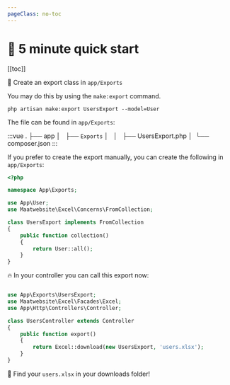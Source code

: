 ```yaml
---
pageClass: no-toc
---
```


# :rocket: 5 minute quick start

[[toc]]

:muscle: Create an export class in `app/Exports`

You may do this by using the `make:export` command.

```
php artisan make:export UsersExport --model=User
```

The file can be found in `app/Exports`:

:::vue
.
├── app
│   ├── `Exports` 
│   │   ├── UsersExport.php
│ 
└── composer.json
:::

If you prefer to create the export manually, you can create the following in `app/Exports`:

```php
<?php

namespace App\Exports;

use App\User;
use Maatwebsite\Excel\Concerns\FromCollection;

class UsersExport implements FromCollection
{
    public function collection()
    {
        return User::all();
    }
}
```

:fire: In your controller you can call this export now:

```php

use App\Exports\UsersExport;
use Maatwebsite\Excel\Facades\Excel;
use App\Http\Controllers\Controller;

class UsersController extends Controller 
{
    public function export() 
    {
        return Excel::download(new UsersExport, 'users.xlsx');
    }
}
```

:page_facing_up: Find your `users.xlsx` in your downloads folder!
